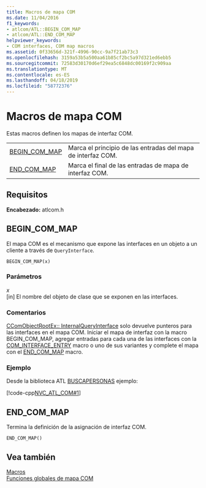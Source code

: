 ```yaml
---
title: Macros de mapa COM
ms.date: 11/04/2016
f1_keywords:
- atlcom/ATL::BEGIN_COM_MAP
- atlcom/ATL::END_COM_MAP
helpviewer_keywords:
- COM interfaces, COM map macros
ms.assetid: 0f33656d-321f-4996-90cc-9a7f21ab73c3
ms.openlocfilehash: 3159a53b5a500aa61b85cf2bc5a97d321ed6ebb5
ms.sourcegitcommit: 72583d30170d6ef29ea5c6848dc00169f2c909aa
ms.translationtype: MT
ms.contentlocale: es-ES
ms.lasthandoff: 04/18/2019
ms.locfileid: "58772376"
---
```

# <a name="com-map-macros"></a>Macros de mapa COM

Estas macros definen los mapas de interfaz COM.

|||
|-|-|
|[BEGIN_COM_MAP](#begin_com_map)|Marca el principio de las entradas del mapa de interfaz COM.|
|[END_COM_MAP](#end_com_map)|Marca el final de las entradas de mapa de interfaz COM.|

## <a name="requirements"></a>Requisitos

**Encabezado:** atlcom.h

##  <a name="begin_com_map"></a>  BEGIN_COM_MAP

El mapa COM es el mecanismo que expone las interfaces en un objeto a un cliente a través de `QueryInterface`.

```
BEGIN_COM_MAP(x)
```

### <a name="parameters"></a>Parámetros

*x*<br/>
[in] El nombre del objeto de clase que se exponen en las interfaces.

### <a name="remarks"></a>Comentarios

[CComObjectRootEx:: InternalQueryInterface](ccomobjectrootex-class.md#internalqueryinterface) solo devuelve punteros para las interfaces en el mapa COM. Iniciar el mapa de interfaz con la macro BEGIN_COM_MAP, agregar entradas para cada una de las interfaces con la [COM_INTERFACE_ENTRY](com-interface-entry-macros.md#com_interface_entry) macro o uno de sus variantes y complete el mapa con el [END_COM_MAP](#end_com_map) macro.

### <a name="example"></a>Ejemplo

Desde la biblioteca ATL [BUSCAPERSONAS](../../overview/visual-cpp-samples.md) ejemplo:

[!code-cpp[NVC_ATL_COM#1](../../atl/codesnippet/cpp/com-map-macros_1.h)]

##  <a name="end_com_map"></a>  END_COM_MAP

Termina la definición de la asignación de interfaz COM.

```
END_COM_MAP()
```

## <a name="see-also"></a>Vea también

[Macros](../../atl/reference/atl-macros.md)<br/>
[Funciones globales de mapa COM](../../atl/reference/com-map-global-functions.md)
